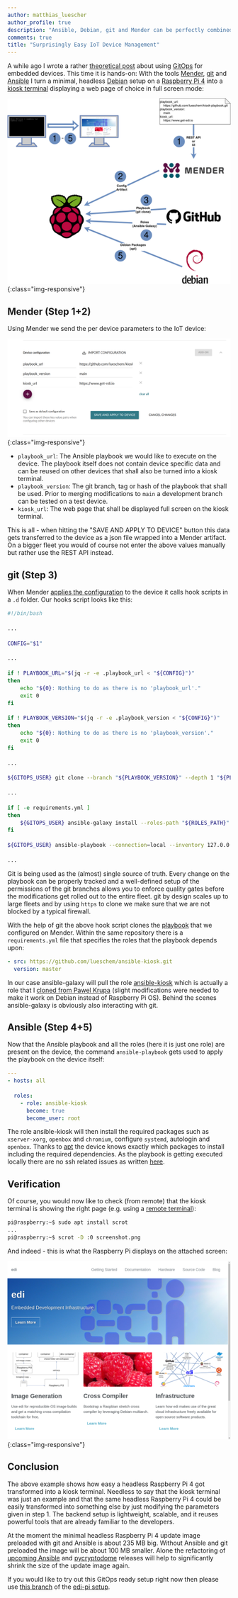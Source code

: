 ```yaml
---
author: matthias_luescher
author_profile: true
description: "Ansible, Debian, git and Mender can be perfectly combined to do IoT fleet management in a scalable, yet lightweight manner!"
comments: true
title: "Surprisingly Easy IoT Device Management"
---
```


A while ago I wrote a rather [theoretical post](/Embedded-Meets-GitOps/) about using
[GitOps](https://www.weave.works/blog/gitops-operations-by-pull-request) for embedded devices.
This time it is hands-on: With the tools [Mender](https://www.mender.io), [git](https://git-scm.com/) and
[Ansible](https://www.ansible.com/) I turn a minimal, headless [Debian](https://www.debian.org/) setup on a
[Raspberry Pi 4](https://www.raspberrypi.com/products/raspberry-pi-4-model-b/) into a
[kiosk terminal](https://en.wikipedia.org/wiki/Interactive_kiosk) displaying a
web page of choice in full screen mode:

![Overall Setup](/assets/images/blog/GitOpsMenderAnsible.png){:class="img-responsive"}


Mender (Step 1+2)
-----------------

Using Mender we send the per device parameters to the IoT device:

![Mender](/assets/images/blog/mender-configure.png){:class="img-responsive"}

* `playbook_url`: The Ansible playbook we would like to execute on the device. The playbook itself does
not contain device specific data and can be reused on other devices that shall also be turned into a
kiosk terminal.
* `playbook_version`: The git branch, tag or hash of the playbook that shall be used. Prior to merging
modifications to `main` a development branch can be tested on a test device.
* `kiosk_url`: The web page that shall be displayed full screen on the kiosk terminal.

This is all - when hitting the "SAVE AND APPLY TO DEVICE" button this data gets transferred to the
device as a json file wrapped into a Mender artifact. On a bigger fleet you would of course not enter
the above values manually but rather use the REST API instead.

git (Step 3)
------------

When Mender [applies the configuration](https://docs.mender.io/add-ons/configure/device-integration)
to the device it calls hook scripts in a `.d` folder. Our hooks script looks like this:

``` bash
#!/bin/bash

...

CONFIG="$1"

...

if ! PLAYBOOK_URL="$(jq -r -e .playbook_url < "${CONFIG}")"
then
    echo "${0}: Nothing to do as there is no 'playbook_url'."
    exit 0
fi

if ! PLAYBOOK_VERSION="$(jq -r -e .playbook_version < "${CONFIG}")"
then
    echo "${0}: Nothing to do as there is no 'playbook_version'."
    exit 0
fi

...

${GITOPS_USER} git clone --branch "${PLAYBOOK_VERSION}" --depth 1 "${PLAYBOOK_URL}" playbook

...

if [ -e requirements.yml ]
then
    ${GITOPS_USER} ansible-galaxy install --roles-path "${ROLES_PATH}" -r requirements.yml
fi

${GITOPS_USER} ansible-playbook --connection=local --inventory 127.0.0.1, playbook.yml --extra-vars "@${CONFIG_FILE}"

...
```

Git is being used as the (almost) single source of truth. Every change on the playbook can be properly
tracked and a well-defined setup of the permissions of the git branches allows you to enforce quality
gates before the modifications get rolled out to the entire fleet. git by design scales up to large fleets
and by using `https` to clone we make sure that we are not blocked by a typical firewall.

With the help of git the above hook script clones the [playbook](https://github.com/lueschem/kiosk-playbook)
that we configured on Mender. Within the same repository there is a `requirements.yml` file that
specifies the roles that the playbook depends upon:

``` yaml
- src: https://github.com/lueschem/ansible-kiosk.git
  version: master
```

In our case ansible-galaxy will pull the role [ansible-kiosk](https://github.com/lueschem/ansible-kiosk)
which is actually a role that I [cloned from Pawel Krupa](https://github.com/paulfantom/ansible-kiosk)
(slight modifications were needed to make it work on Debian instead of Raspberry Pi OS). Behind the
scenes ansible-galaxy is obviously also interacting with git.

Ansible (Step 4+5)
------------------

Now that the Ansible playbook and all the roles (here it is just one role) are present on the device,
the command `ansible-playbook` gets used to apply the playbook on the device itself:

``` yaml
---
- hosts: all

  roles:
    - role: ansible-kiosk
      become: true
      become_user: root
```

The role ansible-kiosk will then install the required packages such as `xserver-xorg`, `openbox`
and `chromium`, configure `systemd`, autologin and `openbox`. Thanks to
[apt](https://wiki.debian.org/PackageManagement) the device knows exactly which packages to install
including the required dependencies.
As the playbook is getting executed locally there are no ssh related issues as written
[here](https://www.upswift.io/post/ansible-for-edge-remote-linux-iot-devices).

Verification
------------

Of course, you would now like to check (from remote) that the kiosk terminal is showing the right
page (e.g. using a [remote terminal](https://docs.mender.io/add-ons/remote-terminal)):

``` bash
pi@raspberry:~$ sudo apt install scrot
...
pi@raspberry:~$ scrot -D :0 screenshot.png
```

And indeed - this is what the Raspberry Pi displays on the attached screen:

![Screenshot](/assets/images/blog/screenshot.png){:class="img-responsive"}

Conclusion
----------

The above example shows how easy a headless Raspberry Pi 4 got transformed into a kiosk terminal.
Needless to say that the kiosk terminal was just an example and that the same headless Raspberry Pi 4
could be easily transformed into something else by just modifying the parameters given in step 1.
The backend setup is lightweight, scalable, and it reuses powerful tools that are already
familiar to the developers.

At the moment the minimal headless Raspberry Pi 4 update image preloaded with git and Ansible is about
235 MB big. Without Ansible and git preloaded the image will be about 100 MB smaller. Alone the
refactoring of [upcoming Ansible](https://packages.debian.org/experimental/ansible-core) and
[pycryptodome](https://packages.debian.org/bookworm/python3-pycryptodome) releases will help to
significantly shrink the size of the update image again.

If you would like to try out this GitOps ready setup right now then please use
[this branch](https://github.com/lueschem/edi-pi/tree/mender_3.1.0_gitops) of the
[edi-pi setup](https://github.com/lueschem/edi-pi).